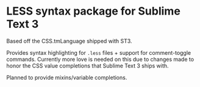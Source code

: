 # LESS syntax package for Sublime Text 3

Based off the CSS.tmLanguage shipped with ST3.

Provides syntax highlighting for `.less` files + support for comment-toggle commands. Currently more love is needed on this due to changes made to honor the CSS value completions that Sublime Text 3 ships with.

Planned to provide mixins/variable completions.
